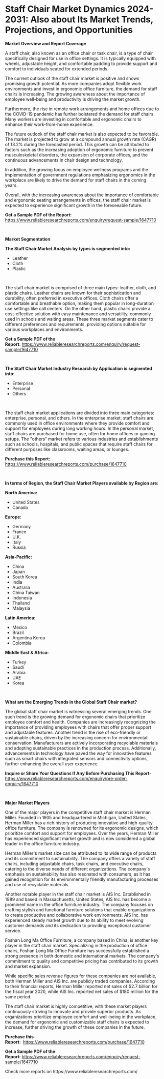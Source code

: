 <p><h1>Staff Chair Market Dynamics 2024-2031: Also about Its Market Trends, Projections, and Opportunities</h1></p><p><strong>Market Overview and Report Coverage</strong></p>
<p><p>A staff chair, also known as an office chair or task chair, is a type of chair specifically designed for use in office settings. It is typically equipped with wheels, adjustable height, and comfortable padding to provide support and comfort to individuals seated for extended periods.</p><p>The current outlook of the staff chair market is positive and shows promising growth potential. As more companies adopt flexible work environments and invest in ergonomic office furniture, the demand for staff chairs is increasing. The growing awareness about the importance of employee well-being and productivity is driving the market growth.</p><p>Furthermore, the rise in remote work arrangements and home offices due to the COVID-19 pandemic has further bolstered the demand for staff chairs. Many workers are investing in comfortable and ergonomic chairs to enhance their work-from-home experience.</p><p>The future outlook of the staff chair market is also expected to be favorable. The market is projected to grow at a compound annual growth rate (CAGR) of 13.2% during the forecasted period. This growth can be attributed to factors such as the increasing adoption of ergonomic furniture to prevent musculoskeletal disorders, the expansion of corporate offices, and the continuous advancements in chair design and technology.</p><p>In addition, the growing focus on employee wellness programs and the implementation of government regulations emphasizing ergonomics in the workplace are likely to drive the demand for staff chairs in the coming years.</p><p>Overall, with the increasing awareness about the importance of comfortable and ergonomic seating arrangements in offices, the staff chair market is expected to experience significant growth in the foreseeable future.</p></p>
<p><strong>Get a Sample PDF of the Report:</strong> <a href="https://www.reliableresearchreports.com/enquiry/request-sample/1647710">https://www.reliableresearchreports.com/enquiry/request-sample/1647710</a></p>
<p>&nbsp;</p>
<p><strong>Market Segmentation</strong></p>
<p><strong>The Staff Chair Market Analysis by types is segmented into:</strong></p>
<p><ul><li>Leather</li><li>Cloth</li><li>Plastic</li></ul></p>
<p>&nbsp;</p>
<p><p>The staff chair market is comprised of three main types: leather, cloth, and plastic chairs. Leather chairs are known for their sophistication and durability, often preferred in executive offices. Cloth chairs offer a comfortable and breathable option, making them popular in long-duration use settings like call centers. On the other hand, plastic chairs provide a cost-effective solution with easy maintenance and versatility, commonly used in schools and waiting areas. These three market segments cater to different preferences and requirements, providing options suitable for various workplaces and environments.</p></p>
<p><strong>Get a Sample PDF of the Report:</strong>&nbsp;<a href="https://www.reliableresearchreports.com/enquiry/request-sample/1647710">https://www.reliableresearchreports.com/enquiry/request-sample/1647710</a></p>
<p>&nbsp;</p>
<p><strong>The Staff Chair Market Industry Research by Application is segmented into:</strong></p>
<p><ul><li>Enterprise</li><li>Personal</li><li>Others</li></ul></p>
<p>&nbsp;</p>
<p><p>The staff chair market applications are divided into three main categories: enterprise, personal, and others. In the enterprise market, staff chairs are commonly used in office environments where they provide comfort and support for employees during long working hours. In the personal market, staff chairs are purchased for home use, often for home offices or gaming setups. The "others" market refers to various industries and establishments such as schools, hospitals, and public spaces that require staff chairs for different purposes like classrooms, waiting areas, or lounges.</p></p>
<p><strong>Purchase this Report:</strong>&nbsp; <a href="https://www.reliableresearchreports.com/purchase/1647710">https://www.reliableresearchreports.com/purchase/1647710</a></p>
<p>&nbsp;</p>
<p><strong>In terms of Region, the Staff Chair Market Players available by Region are:</strong></p>
<p>
    <p> <strong> North America: </strong>
        <ul>
            <li>United States</li>
            <li>Canada</li>
        </ul>
        </p> 
    <p> <strong> Europe: </strong>
        <ul>
            <li>Germany</li>
            <li>France</li>
            <li>U.K.</li>
            <li>Italy</li>
            <li>Russia</li>
        </ul>
        </p> 
    <p> <strong> Asia-Pacific: </strong>
        <ul>
            <li>China</li>
            <li>Japan</li>
            <li>South Korea</li>
            <li>India</li>
            <li>Australia</li>
            <li>China Taiwan</li>
            <li>Indonesia</li>
            <li>Thailand</li>
            <li>Malaysia</li>
        </ul>
        </p> 
    <p> <strong> Latin America: </strong>
        <ul>
            <li>Mexico</li>
            <li>Brazil</li>
            <li>Argentina Korea</li>
            <li>Colombia</li>
        </ul>
        </p> 
    <p> <strong> Middle East & Africa: </strong>
        <ul>
            <li>Turkey</li>
            <li>Saudi</li>
            <li>Arabia</li>
            <li>UAE</li>
            <li>Korea</li>
        </ul>
    </p>
    </p>
<p>&nbsp;</p>
<p><strong>What are the Emerging Trends in the Global Staff Chair market?</strong></p>
<p><p>The global staff chair market is witnessing several emerging trends. One such trend is the growing demand for ergonomic chairs that prioritize employee comfort and health. Companies are increasingly recognizing the importance of providing employees with chairs that offer proper support and adjustable features. Another trend is the rise of eco-friendly or sustainable chairs, driven by the increasing concern for environmental conservation. Manufacturers are actively incorporating recyclable materials and adopting sustainable practices in the production process. Additionally, advancements in technology have paved the way for innovative features such as smart chairs with integrated sensors and connectivity options, further enhancing the overall user experience.</p></p>
<p><strong>Inquire or Share Your Questions If Any Before Purchasing This Report</strong>- <a href="https://www.reliableresearchreports.com/enquiry/pre-order-enquiry/1647710">https://www.reliableresearchreports.com/enquiry/pre-order-enquiry/1647710</a></p>
<p>&nbsp;</p>
<p><strong>Major Market Players</strong></p>
<p><p>One of the major players in the competitive staff chair market is Herman Miller. Founded in 1905 and headquartered in Michigan, United States, Herman Miller has a rich history of producing innovative and high-quality office furniture. The company is renowned for its ergonomic designs, which prioritize comfort and support for employees. Over the years, Herman Miller has experienced significant market growth and is now considered a global leader in the office furniture industry.</p><p>Herman Miller's market size can be attributed to its wide range of products and its commitment to sustainability. The company offers a variety of staff chairs, including adjustable chairs, task chairs, and executive chairs, catering to the diverse needs of different organizations. The company's emphasis on sustainability has also resonated with consumers, as it has gained recognition for its environmentally friendly manufacturing processes and use of recyclable materials.</p><p>Another notable player in the staff chair market is AIS Inc. Established in 1989 and based in Massachusetts, United States, AIS Inc. has become a prominent name in the office furniture industry. The company focuses on crafting stylish and functional furniture solutions that enable organizations to create productive and collaborative work environments. AIS Inc. has experienced steady market growth due to its ability to meet evolving customer demands and its dedication to providing exceptional customer service.</p><p>Foshan Long Ma Office Furniture, a company based in China, is another key player in the staff chair market. Specializing in the production of office chairs, Foshan Long Ma Office Furniture has successfully established a strong presence in both domestic and international markets. The company's commitment to quality and competitive pricing has contributed to its growth and market expansion.</p><p>While specific sales revenue figures for these companies are not available, both Herman Miller and AIS Inc. are publicly traded companies. According to their financial reports, Herman Miller reported net sales of $2.7 billion for the fiscal year 2020, while AIS Inc. reported net sales of $180 million for the same period.</p><p>The staff chair market is highly competitive, with these market players continuously striving to innovate and provide superior products. As organizations prioritize employee comfort and well-being in the workplace, the demand for ergonomic and customizable staff chairs is expected to increase, further driving the growth of these companies in the future.</p></p>
<p><strong>Purchase this Report:</strong>&nbsp;&nbsp;<a href="https://www.reliableresearchreports.com/purchase/1647710">https://www.reliableresearchreports.com/purchase/1647710</a></p>
<p></p>
<p><strong>Get a Sample PDF of the Report:</strong>&nbsp;<a href="https://www.reliableresearchreports.com/enquiry/request-sample/1647710">https://www.reliableresearchreports.com/enquiry/request-sample/1647710</a></p>
<p>Check more reports on https://www.reliableresearchreports.com/</p>